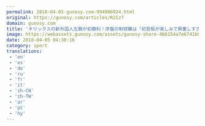 ```yaml
---
permalink: 2018-04-05-gunosy.com-994986924.html
original: https://gunosy.com/articles/R2Iz7
domain: gunosy.com
title: 'オリックスの新外国人左腕が初勝利！序盤の制球難は「初登板が楽しみで興奮しすぎた」（ベースボールキング） - グノシー'
image: https://webassets.gunosy.com/assets/gunosy-share-466154a7e6741b0dbc8895ceff97e34818892a0e7dbc05d641d2606f8820dd35.jpg
date: 2018-04-05 04:30:16
category: sport
translations: 
 - 'en'
 - 'es'
 - 'de'
 - 'ru'
 - 'fr'
 - 'it'
 - 'zh-CN'
 - 'zh-TW'
 - 'ar'
 - 'pt'
 - 'hy'
---
```


